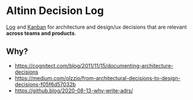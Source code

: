 # Altinn Decision Log

[Log](https://github.com/Altinn/architecture-decision-log/issues) and [Kanban](https://github.com/orgs/Altinn/projects/131) for architecture and design/ux decisions that are relevant **across teams and products**.

## Why?

- https://cognitect.com/blog/2011/11/15/documenting-architecture-decisions
- https://medium.com/olzzio/from-architectural-decisions-to-design-decisions-f05f6d57032b
- https://github.blog/2020-08-13-why-write-adrs/
